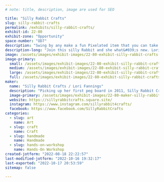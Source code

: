 ```yaml
---
# note: title, description, image are used for SEO

title: "Silly Rabbit Crafts"
slug: silly-rabbit-crafts
permalink: /exhibits/silly-rabbit-crafts/
exhibit-id: 22-80
exhibit-zone: "Opportunity"
space-number: "OD7"
description: "Swing by any make a fun Pixelated item that you can take home with you!"
description-long: "Join this silly Rabbit and she what&#039;s new. Lori is always updating her patterns for you to create items, and new pegboards and fun colors. If you do not have time to make something while in Maker Faire, She has kits to take home, and thousands of premade completed items for your collection, or a gift for a loved one!"
image: /assets/images/exhibit-images/22-80-exhibit-silly-rabbit-crafts-10252141-640567822694418-7755115821529251756-n-large.jpg
image-primary: 
  small: /assets/images/exhibit-images/22-80-exhibit-silly-rabbit-crafts-10252141-640567822694418-7755115821529251756-n-small.jpg
  medium: /assets/images/exhibit-images/22-80-exhibit-silly-rabbit-crafts-10252141-640567822694418-7755115821529251756-n-medium.jpg
  large: /assets/images/exhibit-images/22-80-exhibit-silly-rabbit-crafts-10252141-640567822694418-7755115821529251756-n-large.jpg
  full: /assets/images/exhibit-images/22-80-exhibit-silly-rabbit-crafts-10252141-640567822694418-7755115821529251756-n-full.jpg
maker: 
  name: "Silly Rabbit Crafts / Lori Fannings"
  description: "Picking up her first peg board in 2011, Silly Rabbit Crafts now travels to 18 different states a year, with over 260+ shows under her belt! Silly Rabbit Crafts has melted over 29.5 million beads turning them into anything from Earrings to art, and even into fish tanks!"
  image-primary: /assets/images/exhibit-images/22-80-maker-silly-rabbit-crafts-insta-profile-medium.jpg
  website: https://sillyrabbitcrafts.square.site/
  instagram: https://www.instagram.com/sillyrabbit4crafts/
  facebook: https://www.facebook.com/SillyRabbitCrafts
categories: 
  - slug: art
    name: Art
  - slug: craft
    name: Craft
  - slug: handmade
    name: Handmade
  - slug: hands-on-workshop
    name: Hands-On Workshop
created-jotform: "2022-08-18 22:22:57"
last-modified-jotform: "2022-10-16 19:32:17"
last-exported: "2022-10-17 20:53:59"
sitemap: false

---
```

